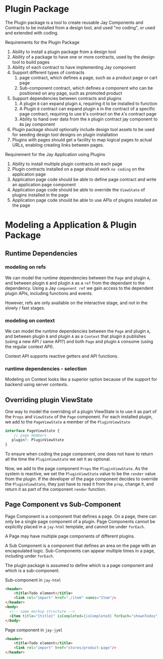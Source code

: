 # Plugin Package

The Plugin package is a tool to create reusable Jay Components and Contracts to be installed 
from a design tool, and used "no coding", or used and extended with coding.

Requirements for the Plugin Package
1. Ability to install a plugin package from a design tool
2. Ability of a package to have one or more contracts, used by the design tool to build pages
3. Ability of each contract to have implementing Jay component
4. Support different types of contracts
   1. page contract, which defines a page, such as a product page or cart page
   2. Sub-component contract, which defines a component who can be positioned on any page, such as promoted product
5. Support dependencies between contracts and plugins
   1. A plugin `B` can expand plugin `A`, requiring it to be installed to function
   2. A Plugin `B` contract can expand plugin `A` in the contract of a specific page contract, 
      requiring to use `B`'s contract on the `A`'s contract page
   3. Ability to hand over data from the `A` plugin contract jay component to `B`s jay component
6. Plugin package should optionally include design tool assets to be used for seeding design tool designs on plugin installation
7. Plugins with pages should get a facility to map logical pages to actual URLs, enabling creating links between pages.

Requirement for the Jay Application using Plugins
1. Ability to install multiple plugin contracts on each page
2. Plugin contracts installed on a page should work `no coding` on the application page 
3. Application page code should be able to define page contract and write an application page component
4. Application page code should be able to override the `ViewState` of plugins installed in the page
5. Application page code should be able to use APIs of plugins installed on the page

# Modeling a Application & Plugin Package

## Runtime Dependencies

### modeling on refs

We can model the runtime dependencies between the `Page` and plugin `A`, and between plugin `B` and plugin `A` 
as a `ref` from the dependant to the dependency. Using a Jay `component ref` we gain access to the dependent plugin
APIs, including functions and events. 

However, refs are only available on the interactive stage, and not in the slowly / fast stages.

### modeling on context

We can model the runtime dependencies between the `Page` and plugin `A`, and between plugin `B` and plugin `A`
as a `Context` that plugin `B` publishes (using a new API / same API?) and both `Page` and plugin `A` consume (using the regular context API).

Context API supports reactive getters and API functions.

### runtime dependencies - selection

Modeling on Context looks like a superior option because of the support for backend using server contexts.

## Overriding plugin ViewState

One way to model the overriding of a plugin ViewState is to use it as part of the `Props` and `ViewState` of the `Page` component.
For each installed plugin, we add to the `PageViewState` a member of the `PluginViewState`

```typescript
interface PageViewState {
    // page members
   plugin?: PluginViewState
}
```

To ensure when coding the page component, one does not have to return all the time the `PluginViewState` we set it as optional.

Now, we add to the page component `Props` the `PluginViewState`. As the system is reactive, we set the `PluginViewState`
value to be the `render` value from the plugin. If the developer of the page component decides to override the `PluginViewState`,
they just have to read it from the `prop`, change it, and return it as part of the component `render` function.
 
## Page Component vs Sub-Component

Page Component is a component that defines a page. On a page, there can only be a single page component of a plugin.
Page Components cannot be explicitly placed in a `jay-html` template, and cannot be under `forEach`.

A Page may have multiple page components of different plugins. 

A Sub Component is a component that defines an area on the page with an encapsulated logic. Sub-Components can appear multiple
times in a page, including under `forEach`.

The plugin package is assumed to define which is a page component and which is a sub-component.

Sub-component in `jay-html`
```html
<header>
    <title>Todo element</title>
    <link rel="import" href="./item" names="Item"/>
</header>
<body>
  <!-- some markup structure -->
  <Item title="{title}" isCompleted={isCompleted} forEach="shownTodos" trackBy="id" ref="items"/>
</body>
```

Page component in `jay-jyml`
```html
<header>
    <title>Todo element</title>
    <link rel="import" href="stores/product-page"/>
</header>
```

